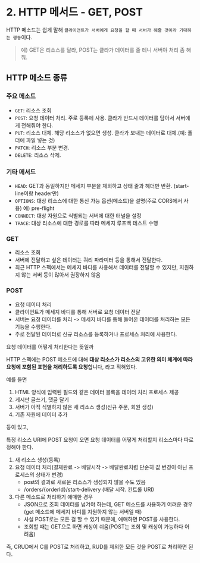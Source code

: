 # 2. HTTP 메서드 - GET, POST

HTTP 메소드는 쉽게 말해 `클라이언트가 서버에게 요청을 할 때 서버가 해줄 것이라 기대하는 행동`이다.

> 예) GET은 리소스를 달라, POST는 클라가 데이터를 줄 테니 서버야 처리 좀 해줘.

## HTTP 메소드 종류

### 주요 메소드

- `GET`: 리소스 조회
- `POST`: 요청 데이터 처리. 주로 등록에 사용. 클라가 반드시 데이터를 담아서 서버에게 전해줘야 한다.
- `PUT`: 리소스 대체. 해당 리소스가 없으면 생성. 클라가 보내는 데이터로 대체.(예: 폴더에 파일 넣는 것)
- `PATCH`: 리소스 부분 변경.
- `DELETE`: 리소스 삭제.

### 기타 메서드

- `HEAD`: GET과 동일하지만 메세지 부분을 제외하고 상태 줄과 헤더만 반환. (start-line이랑 header만)
- `OPTIONS`: 대상 리소스에 대한 통신 가능 옵션(메소드)을 설명(주로 CORS에서 사용) 예) pre-flight
- `CONNECT`: 대상 자원으로 식별되는 서버에 대한 터널을 설정
- `TRACE`: 대상 리소스에 대한 경로를 따라 메세지 루프백 테스트 수행

### GET

- 리소스 조회
- 서버에 전달하고 싶은 데이터는 쿼리 파라미터 등을 통해서 전달한다.
- 최근 HTTP 스펙에서는 메세지 바디를 사용해서 데이터를 전달할 수 있지만, 지원하지 않는 서버 등이 많아서 권장하지 않음

### POST

- 요청 데이터 처리
- 클라이언트가 메세지 바디를 통해 서버로 요청 데이터 전달
- 서버는 요청 데이터를 처리 -> 메세지 바디를 통해 들어온 데이터를 처리하는 모든 기능을 수행한다.
- 주로 전달된 데이터로 신규 리소스를 등록하거나 프로세스 처리에 사용한다.

요청 데이터를 어떻게 처리한다는 뜻일까

HTTP 스펙에는 POST 메소드에 대해 **대상 리소스가 리소스의 고유한 의미 체계에 따라 요청에 포함된 표현을 처리하도록 요청**합니다, 라고 적혀있다.

예를 들면

1. HTML 양식에 입력된 필드와 같은 데이터 블록을 데이터 처리 프로세스 제공
2. 게시판 글쓰기, 댓글 달기
3. 서버가 아직 식별하지 않은 새 리소스 생성(신규 주문, 회원 생성)
4. 기존 자원에 데이터 추가

등이 있고,

특정 리소스 URI에 POST 요청이 오면 요청 데이터를 어떻게 처리할지 리소스마다 따로 정해야 한다.

1. 새 리소스 생성(등록)
2. 요청 데이터 처리(결졔완료 -> 배달시작 -> 배달완료처럼 단순히 값 변경이 아닌 프로세스의 상태가 변경)
   - post의 결과로 새로운 리소스가 생성되지 않을 수도 있음
   - /orders/{orderId}/start-delivery (배달 시작. 컨트롤 URI)
3. 다른 메소드로 처리하기 애매한 경우
   - JSON으로 조회 데이터를 넘겨야 하는데, GET 메소드를 사용하기 어려운 경우(get 메소드에 메세지 바디를 지원하지 않는 서버일 때)
   - 사실 POST로는 모든 걸 할 수 있기 때문에, 애매하면 POST를 사용한다.
   - 조회할 때는 GET으로 하면 캐싱이 쉬움(POST는 조회 및 캐싱이 가능하다 어려움)

즉, CRUD에서 C를 POST로 처리하고, RUD를 제외한 모든 것을 POST로 처리하면 된다.
